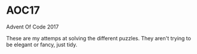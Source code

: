 # AOC17
Advent Of Code 2017

These are my attemps at solving the different puzzles. They aren't trying to be elegant or fancy, just tidy.
